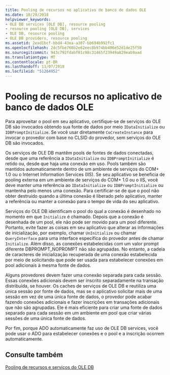 ```yaml
---
title: Pooling de recursos no aplicativo de banco de dados OLE
ms.date: 10/29/2018
helpviewer_keywords:
- OLE DB services [OLE DB], resource pooling
- resource pooling [OLE DB], services
- OLE DB, resource pooling
- OLE DB providers, resource pooling
ms.assetid: 2ead1bcf-bbd4-43ea-a307-bb694b992fc1
ms.openlocfilehash: 2dc5fbe760b2e62eec8b974bb496e52d1de25f50
ms.sourcegitcommit: 943c792fdabf01c98c31465f23949a829eab9aad
ms.translationtype: MT
ms.contentlocale: pt-BR
ms.lasthandoff: 11/07/2018
ms.locfileid: "51264952"
---
```

# <a name="resource-pooling-in-your-ole-db-application"></a>Pooling de recursos no aplicativo de banco de dados OLE

Para aproveitar o pool em seu aplicativo, certifique-se de serviços do OLE DB são invocados obtendo sua fonte de dados por meio `IDataInitialize` ou `IDBPromptInitialize`. Se você usar diretamente `CoCreateInstance` para invocar o provedor com base no CLSID do provedor, sem serviços do OLE DB são invocados.

Os serviços de OLE DB mantêm pools de fontes de dados conectadas, desde que uma referência a `IDataInitialize` ou `IDBPromptInitialize` é retido ou, desde que haja uma conexão em uso. Pools também são mantidos automaticamente dentro de um ambiente de serviços do COM+ 1.0 ou o Internet Information Services (IIS). Se seu aplicativo se beneficia de pooling externa em um ambiente de serviços do COM+ 1.0 ou o IIS, você deve manter uma referência ao `IDataInitialize` ou `IDBPromptInitialize` ou mantenha pelo menos uma conexão. Para certificar-se de que o pool não obter destruído quando a última conexão é liberado pelo aplicativo, manter a referência ou manter a conexão para o tempo de vida do seu aplicativo.

Serviços do OLE DB identificam o pool do qual a conexão é desenhado no momento em que `Initialize` é chamado. Depois que a conexão é desenhada de um pool, ele não pode ser movido para um pool diferente. Portanto, evite fazer as coisas em seu aplicativo que alterar as informações de inicialização, por exemplo, chamar `UnInitialize` ou chamar `QueryInterface` para uma interface específica do provedor antes de chamar `Initialize`. Além disso, as conexões estabelecidas com um valor prompt diferente DBPROMPT_NOPROMPT não são agrupadas. No entanto, a cadeia de caracteres de inicialização recuperada de uma conexão estabelecida por meio de solicitando que pode ser usada para estabelecer conexões em pool adicionais à mesma fonte de dados.

Alguns provedores devem fazer uma conexão separada para cada sessão. Essas conexões adicionais devem ser inscrito separadamente na transação distribuída, se houver. Os caches de serviços de OLE DB e reutiliza uma única sessão por fonte de dados, mas se o aplicativo solicitar mais de uma sessão em vez de uma única fonte de dados, o provedor pode acabar fazendo conexões adicionais e fazer inscrições em transações adicionais que não são agrupadas. Ele é mais eficiente para criar uma fonte de dados separado para cada sessão em um ambiente em pool que criar várias sessões de uma única fonte de dados.

Por fim, porque ADO automaticamente faz uso de OLE DB services, você pode usar o ADO para estabelecer conexões e o pool e a inscrição ocorrem automaticamente.

## <a name="see-also"></a>Consulte também

[Pooling de recursos e serviços do OLE DB](../../data/oledb/ole-db-resource-pooling-and-services.md)